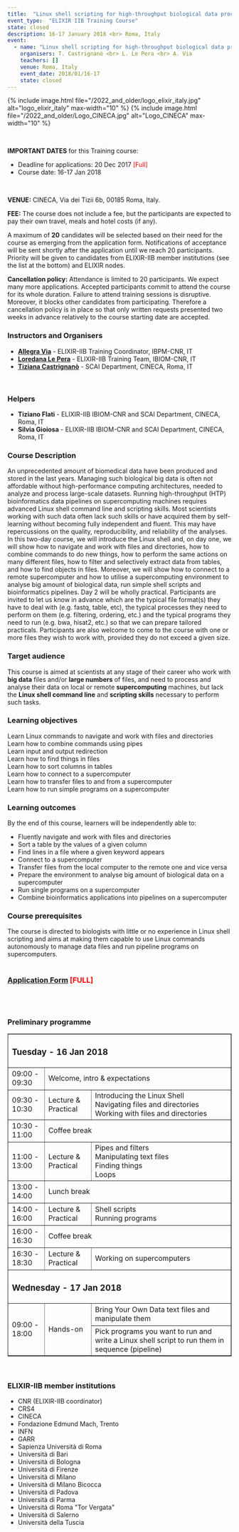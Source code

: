 ```yaml
---
title:  "Linux shell scripting for high-throughput biological data processing on supercomputers"
event_type:  "ELIXIR IIB Training Course"
state: closed
description: 16-17 January 2018 <br> Roma, Italy
event:
  - name: "Linux shell scripting for high-throughput biological data processing on supercomputers"
    organisers: T. Castrignanò <br> L. Le Pera <br> A. Via
    teachers: []
    venue: Roma, Italy 
    event_date: 2018/01/16-17
    state: closed
---
```


{% include image.html file="/2022_and_older/logo_elixir_italy.jpg" alt="logo_elixir_italy" max-width="10" %}
{% include image.html file="/2022_and_older/Logo_CINECA.jpg" alt="Logo_CINECA" max-width="10" %}

<br>


**IMPORTANT DATES** for this Training course:


- Deadline for applications: 20 Dec 2017    <font color="red"> [Full] </font>
- Course date: 16-17 Jan 2018
<br>


**VENUE:**
CINECA, Via dei Tizii 6b, 00185 Roma, Italy. 
<br>


**FEE:** 
The course does not include a fee, but the participants are expected to pay their own travel, meals and hotel costs (if any).


A maximum of **20** candidates will be selected based on their need for the course as emerging from the application form. Notifications of acceptance will be sent shortly after the application until we reach 20 participants. Priority will be given to candidates from ELIXIR-IIB member institutions (see the list at the bottom) and ELIXIR nodes. 

**Cancellation policy:** Attendance is limited to 20 participants. We expect many more applications. Accepted participants commit to attend the course for its whole duration. Failure to attend training sessions is disruptive. Moreover, it blocks other candidates from participating. Therefore a cancellation policy is in place so that only written requests presented two weeks in advance relatively to the course starting date are accepted.
<br>


### Instructors and Organisers
- [**Allegra Via**](../../../instructors/allegra_via.html) - ELIXIR-IIB Training Coordinator, IBPM-CNR, IT
- [**Loredana Le Pera**](../../../instructors/loredana_le_pera.html) - ELIXIR-IIB Training Team, IBIOM-CNR, IT
- [**Tiziana Castrignanò**](../../../instructors/tiziana_castrignano.html) -  SCAI Department, CINECA, Roma, IT
<br>


### Helpers
- **Tiziano Flati** - ELIXIR-IIB IBIOM-CNR and SCAI Department, CINECA, Roma, IT
- **Silvia Gioiosa** - ELIXIR-IIB IBIOM-CNR and SCAI Department, CINECA, Roma, IT


### Course Description
An unprecedented amount of biomedical data have been produced and stored in the last years. Managing such biological big data is often not affordable without high-performance computing architectures, needed to analyze and process large-scale datasets.
Running high-throughput (HTP) bioinformatics data pipelines on supercomputing machines requires advanced Linux shell command line and scripting skills. Most scientists working with such data often lack such skills or have acquired them by self-learning without becoming fully independent and fluent. This may have repercussions on the quality, reproducibility, and reliability of the analyses. 
In this two-day course, we will introduce  the Linux shell and, on day one, we will show how to navigate and work with files and directories, how to combine commands to do new things, how to perform the same actions on many different files, how to filter and selectively extract data from tables, and how to find objects in files. Moreover, we will show how to connect to a remote supercomputer and how to utilise a supercomputing environment to analyse big amount of biological data,  run simple shell scripts and bioinformatics pipelines.
Day 2 will be wholly practical. Participants are invited to let us know in advance which are  the typical file format(s) they have to deal with (e.g. fastq, table, etc), the typical processes they need to perform on them (e.g. filtering, ordering, etc.) and the typical programs they need to run (e.g. bwa, hisat2, etc.) so that we can prepare tailored practicals. Participants are also welcome to come to the course with one or more files they wish to work with, provided they do not exceed a given size. 


### Target audience
This course is aimed at scientists at any stage of their career who work with **big data** files and/or **large numbers** of files, and need to process and analyse their data on local or remote **supercomputing** machines, but lack the **Linux shell command line** and **scripting skills** necessary to perform such tasks.
<br>


### Learning objectives
Learn Linux commands to navigate and work with files and directories<br>
Learn how to combine commands using pipes<br> 
Learn input and output redirection<br>
Learn how to find things in files<br>
Learn how to sort columns in tables<br> 
Learn how to connect to a supercomputer<br>
Learn how to transfer files to and from a supercomputer<br>
Learn how to run simple programs on a supercomputer<br>


### Learning outcomes
By the end of this course, learners will be independently able to:
- Fluently navigate and work with  files and directories
- Sort a table by the values of a given column
- Find lines in a file where a given keyword appears
- Connect to a supercomputer
- Transfer files from the local computer to the remote one and vice versa
- Prepare the environment to analyse big amount of  biological data on a supercomputer
- Run single programs on a supercomputer
- Combine bioinformatics applications into pipelines on a supercomputer


### Course prerequisites
The course is directed to biologists with little or no experience in Linux shell scripting and aims at making them capable to use Linux commands autonomously to manage data files and run pipeline programs on supercomputers. 
<br>
<br>


### [Application Form](https://goo.gl/forms/0n5x8XL4hWTWrjbs2)  <font color="red">[FULL]</font>
<br>
<br>


### Preliminary programme

<table border="1">
<tr>
   <td colspan="4"><h3>Tuesday - 16 Jan 2018</h3></td>
</tr>
<tr>
   <td height="50">09:00 - 09:30</td>
   <td colspan="3" height="50">Welcome, intro & expectations</td>
</tr>
<tr>
   <td height="50">09:30 - 10:30</td>
   <td height="50">Lecture & Practical</td>
   <td height="50">Introducing the Linux Shell<br>
   Navigating files and directories<br>
   Working with files and directories
	</td>
</tr>
<tr>
   <td height="50">10:30 - 11:00</td>
   <td colspan="3" height="50">Coffee break</td>
</tr>
<tr>
   <td height="50">11:00 - 13:00</td>
   <td height="50">Lecture & Practical</td>
   <td height="50">Pipes and filters<br>
   				Manipulating text files<br>
   				Finding things<br>
   				Loops
   </td>
</tr>
<tr>
   <td height="50">13:00 - 14:00</td>
   <td colspan="3" height="50">Lunch break </td>
</tr>
<tr>
  <td height="50">14:00 - 16:00</td>
  <td height="50">Lecture & Practical</td>
  <td height="50"> Shell scripts<br>
  	Running programs
  </td>
</tr>
<tr>
   <td height="50">16:00 - 16:30</td>
   <td colspan="3" height="50">Coffee break</td>
</tr>
<tr>
  <td height="50">16:30 - 18:30</td>
  <td height="50">Lecture & Practical</td>
  <td height="50">Working on supercomputers
</td>
</tr>
<tr>
   <td colspan="4"><h3>Wednesday - 17 Jan 2018</h3></td>
</tr>
<tr>
<td rowspan="2" height="50">09:00 - 18:00</td>
 <td rowspan="2" height="50">Hands-on</td>
   <td colspan="3" height="50"><h>Bring Your Own Data text files and manipulate them</h></td>
</tr>
<tr>
   <td colspan="3" height="50"><h>Pick programs you want to run and write a Linux shell script to run them in sequence (pipeline)</h></td>
</tr>
</table>


<br>


<h3>ELIXIR-IIB member institutions</h3>
<ul>
   <li> CNR (ELIXIR-IIB coordinator)</li>
   <li> CRS4</li>
   <li> CINECA</li>
   <li> Fondazione Edmund Mach, Trento</li>
   <li> INFN</li>
   <li> GARR</li>
   <li> Sapienza Università di Roma</li>
   <li> Università di Bari</li>
   <li> Università di Bologna</li>
   <li> Università di Firenze</li>
   <li> Università di Milano</li>
   <li> Università di Milano Bicocca</li>
   <li> Università di Padova</li>
   <li> Università di Parma</li>
   <li> Università di Roma "Tor Vergata"</li>
   <li> Università di Salerno</li>
   <li> Università della Tuscia </li>
</ul>